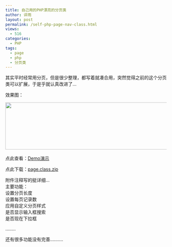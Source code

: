```yaml
---
title: 自己用的PHP漂亮的分页类
author: 谇雨
layout: post
permalink: /self-php-page-nav-class.html
views:
  - 516
categories:
  - PHP
tags:
  - page
  - php
  - 分页类
---
```

其实平时经常用分页，但是很少整理，都写着就凑合用，突然觉得之前的这个分页类可以扩展，于是乎就认真改进了&#8230;

效果图：

[<img class="aligncenter size-full wp-image-348" title="分页效果图" src="http://crackedzone.com/blog/wp-content/uploads/2010/12/pagescreen.gif" alt="" width="552" height="147" />  
][1]  
点此查看：<a href="http://demo.crackedzone.com/crpage/" target="_blank">Demo演示</a>

点此下载：[page.class.zip][2]

附件注释写的挺详细&#8230;  
主要功能：  
设置分页长度  
设置每页记录数  
应用自定义分页样式  
是否显示输入框搜索  
是否现在下拉框

&#8230;&#8230;..

还有很多功能没有完善&#8230;&#8230;&#8230;.

 [1]: http://demo.crackedzone.com/crpage/
 [2]: http://crackedzone.com/blog/wp-content/uploads/2010/12/page.class.zip